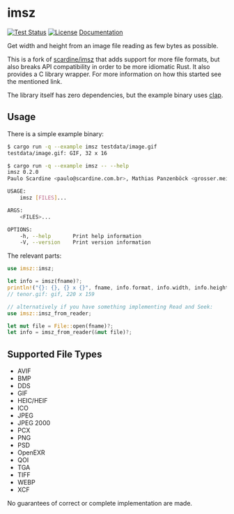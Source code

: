 # imsz

[![Test Status](https://img.shields.io/github/workflow/status/panzi/imsz/Tests)](https://github.com/panzi/imsz/actions/workflows/tests.yml)
[![License](https://img.shields.io/github/license/panzi/imsz)](https://github.com/panzi/imsz/blob/main/LICENSE)
[Documentation](https://panzi.github.io/imsz/imsz)

Get width and height from an image file reading as few bytes as possible.

This is a fork of [scardine/imsz](https://github.com/scardine/imsz) that adds
support for more file formats, but also breaks API compatibility in order to be
more idiomatic Rust. It also provides a C library wrapper. For more information
on how this started see the mentioned link.

The library itself has zero dependencies, but the example binary uses
[clap](https://crates.io/crates/clap).

## Usage

There is a simple example binary:

```bash
$ cargo run -q --example imsz testdata/image.gif
testdata/image.gif: GIF, 32 x 16

$ cargo run -q --example imsz -- --help
imsz 0.2.0
Paulo Scardine <paulo@scardine.com.br>, Mathias Panzenböck <grosser.meister.morti@gmx.net>

USAGE:
    imsz [FILES]...

ARGS:
    <FILES>...    

OPTIONS:
    -h, --help       Print help information
    -V, --version    Print version information
```

The relevant parts:

```Rust
use imsz::imsz;

let info = imsz(fname)?;
println!("{}: {}, {} x {}", fname, info.format, info.width, info.height);
// tenor.gif: gif, 220 x 159

// alternatively if you have something implementing Read and Seek:
use imsz::imsz_from_reader;

let mut file = File::open(fname)?;
let info = imsz_from_reader(&mut file)?;
```

## Supported File Types

* AVIF
* BMP
* DDS
* GIF
* HEIC/HEIF
* ICO
* JPEG
* JPEG 2000
* PCX
* PNG
* PSD
* OpenEXR
* QOI
* TGA
* TIFF
* WEBP
* XCF

No guarantees of correct or complete implementation are made.
